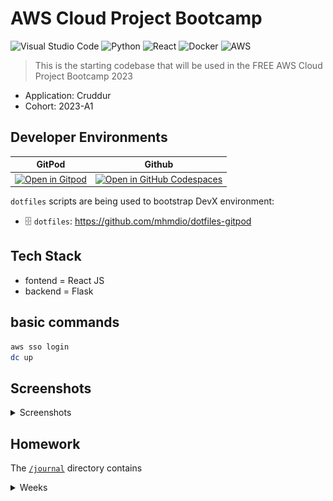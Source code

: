 # AWS Cloud Project Bootcamp
![Visual Studio Code](https://img.shields.io/badge/Visual%20Studio%20Code-0078d7.svg?style=for-the-badge&logo=visual-studio-code&logoColor=white)
![Python](https://img.shields.io/badge/python-3670A0?style=for-the-badge&logo=python&logoColor=ffdd54)
![React](https://img.shields.io/badge/react-%2320232a.svg?style=for-the-badge&logo=react&logoColor=%2361DAFB)
![Docker](https://img.shields.io/badge/docker-%230db7ed.svg?style=for-the-badge&logo=docker&logoColor=white)
![AWS](https://img.shields.io/badge/AWS-%23FF9900.svg?style=for-the-badge&logo=amazon-aws&logoColor=white)

> This is the starting codebase that will be used in the FREE AWS Cloud Project Bootcamp 2023

- Application: Cruddur
- Cohort: 2023-A1

## Developer Environments

| GitPod       | Github  |
|------------|-------------|
| [![Open in Gitpod](https://gitpod.io/button/open-in-gitpod.svg)](https://gitpod.io/#https://github.com/mhmdio/aws-bootcamp-cruddur-2023)       | [![Open in GitHub Codespaces](https://github.com/codespaces/badge.svg)](https://github.com/codespaces/new?hide_repo_select=true&ref=main&repo=600480996) |

`dotfiles` scripts are being used to bootstrap DevX environment:
- 🗄️ `dotfiles`: <https://github.com/mhmdio/dotfiles-gitpod>

## Tech Stack

- fontend = React JS
- backend = Flask

## basic commands

```bash
aws sso login
dc up
```

## Screenshots

<details>
<summary>Screenshots</summary>
<br>

![Cruddur Graphic](_docs/assets/cruddur-banner.jpg)
![Cruddur Screenshot](_docs/assets/cruddur-screenshot.png)

</details>

## Homework

The [`/journal`](./journal/) directory contains

<details>
<summary>Weeks</summary>
<br>

- ✅ [Week 0](journal/week0.md)
- ✅ [Week 1](journal/week1.md)
- [ ] [Week 2](journal/week2.md)
- [ ] [Week 3](journal/week3.md)
- [ ] [Week 4](journal/week4.md)
- [ ] [Week 5](journal/week5.md)
- [ ] [Week 6](journal/week6.md)
- [ ] [Week 7](journal/week7.md)
- [ ] [Week 8](journal/week8.md)
- [ ] [Week 9](journal/week9.md)
- [ ] [Week 10](journal/week10.md)
- [ ] [Week 11](journal/week11.md)
- [ ] [Week 12](journal/week12.md)
- [ ] [Week 13](journal/week13.md)

</details>


